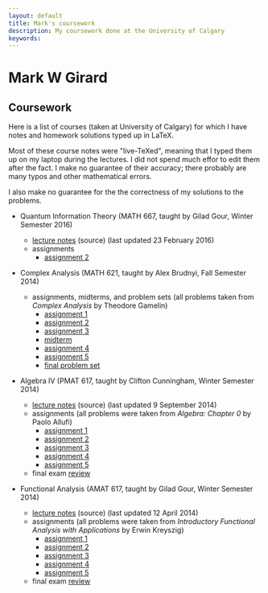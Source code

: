 ```yaml
---
layout: default
title: Mark's coursework
description: My coursework done at the University of Calgary
keywords: 
---
```

# Mark W Girard

## Coursework

Here is a list of courses (taken at University of Calgary) for which I have notes and homework solutions typed up in LaTeX. 

Most of these course notes were "live-TeXed", meaning that I typed them up on my laptop during the lectures. I did not spend much effor to edit them after the fact. I make no guarantee of their accuracy; there probably are many typos and other mathematical errors. 

I also make no guarantee for the the correctness of my solutions to the problems.

- Quantum Information Theory (MATH 667, taught by Gilad Gour, Winter Semester 2016)
    - [lecture notes](QI/QI_main.pdf) (source) (last updated 23 February 2016)
    - assignments
        - [assignment 2](QI/QI_HW2.pdf)
        
        
- Complex Analysis (MATH 621, taught by Alex Brudnyi, Fall Semester 2014)
    - assignments, midterms, and problem sets (all problems taken from *Complex Analysis* by Theodore Gamelin)
        - [assignment 1](CompAna/ComplexAnalysis_Quiz1.pdf)
        - [assignment 2](CompAna/ComplexAnalysis_Quiz2.pdf)
        - [assignment 3](CompAna/ComplexAnalysis_Quiz3.pdf)
        - [midterm](CompAna/ComplexAnalysis_midterm.pdf)
        - [assignment 4](CompAna/ComplexAnalysis_Quiz4.pdf)
        - [assignment 5](CompAna/ComplexAnalysis_Quiz5.pdf)
        - [final problem set](CompAna/ComplexAnalysis_ProblemSet.pdf)
        
    
- Algebra IV (PMAT 617, taught by Clifton Cunningham, Winter Semester 2014)
    - [lecture notes](Alg/AlgIII-main.pdf) (source) (last updated 9 September 2014)
    - assignments (all problems were taken from *Algebra: Chapter 0* by Paolo Allufi)
        - [assignment 1](/Alg/Algebra_HW1.pdf)
        - [assignment 2](Alg/Algebra_HW2.pdf)
        - [assignment 3](Alg/Algebra_HW3.pdf)
        - [assignment 4](Alg/Algebra_HW4.pdf)
        - [assignment 5](Alg/Algebra_HW5.pdf)
    - final exam [review](Alg/examreview.pdf)
    
    
- Functional Analysis (AMAT 617,  taught by Gilad Gour, Winter Semester 2014)
    - [lecture notes](FuncAna/FuncAna-main.pdf) (source) (last updated 12 April 2014)
    - assignments (all problems were taken from *Introductory Functional Analysis with Applications* by Erwin Kreyszig)
        - [assignment 1](FuncAna/FunctionalAnalysis_HW1.pdf)
        - [assignment 2](FuncAna/FunctionalAnalysis_HW2.pdf)
        - [assignment 3](FuncAna/FunctionalAnalysis_HW3.pdf)
        - [assignment 4](FuncAna/FunctionalAnalysis_HW4.pdf)
        - [assignment 5](FuncAna/FunctionalAnalysis_HW5.pdf)
    - final exam [review](FuncAna/FuncAna-review.pdf)


